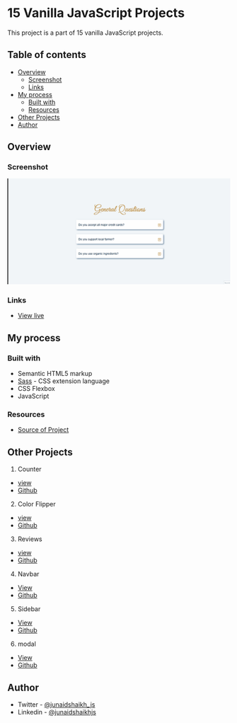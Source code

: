 # 15 Vanilla JavaScript Projects

This project is a part of 15 vanilla JavaScript projects.

## Table of contents

- [Overview](#overview)
  - [Screenshot](#screenshot)
  - [Links](#links)
- [My process](#my-process)
  - [Built with](#built-with)
  - [Resources](#resources)
- [Other Projects](#other-projects)
- [Author](#author)

## Overview

### Screenshot

![preview of project](./preview.gif)

### Links

- [View live](https://junaidshaikh-js.github.io/faq-questions/)

## My process

### Built with

- Semantic HTML5 markup
- [Sass](https://sass-lang.com/) - CSS extension language
- CSS Flexbox
- JavaScript

### Resources

- [Source of Project](https://www.youtube.com/watch?v=3PHXvlpOkf4&list=WL&index=10)

## Other Projects

1. Counter

- [view](https://junaidshaikh-js.github.io/counter/)
- [Github](https://github.com/junaidshaikh-js/counter)

2. Color Flipper

- [view](https://junaidshaikh-js.github.io/color-flipper/)
- [Github](https://github.com/junaidshaikh-js/color-flipper)

3. Reviews

- [view](https://junaidshaikh-js.github.io/reviews/)
- [Github](https://github.com/junaidshaikh-js/reviews)

4. Navbar

- [View](https://junaidshaikh-js.github.io/navbar/)
- [Github](https://github.com/junaidshaikh-js/navbar)

5. Sidebar

- [View](https://junaidshaikh-js.github.io/sidebar/)
- [Github](https://github.com/junaidshaikh-js/sidebar)

6. modal

- [View](https://junaidshaikh-js.github.io/modal/)
- [Github](https://github.com/junaidshaikh-js/modal)

## Author

- Twitter - [@junaidshaikh_js](https://twitter.com/junaidshaikh_js)
- Linkedin - [@junaidshaikhjs](https://www.linkedin.com/in/junaidshaikhjs/)
